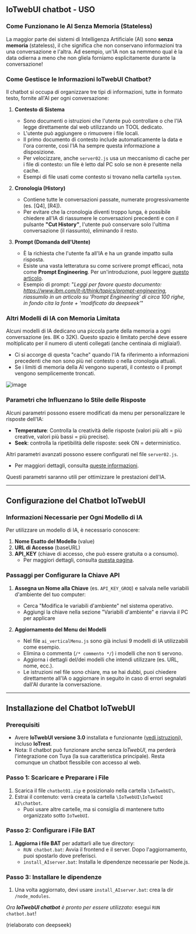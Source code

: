 ## IoTwebUI chatbot - USO

### **Come Funzionano le AI Senza Memoria (Stateless)**

La maggior parte dei sistemi di Intelligenza Artificiale (AI) sono **senza memoria** (stateless), il che significa che non conservano informazioni tra una conversazione e l'altra. Ad esempio, un'IA non sa nemmeno qual è la data odierna a meno che non gliela forniamo esplicitamente durante la conversazione!

### **Come Gestisce le Informazioni IoTwebUI Chatbot?**
Il chatbot si occupa di organizzare tre tipi di informazioni, tutte in formato testo, fornite all'AI per ogni conversazione:

1. **Contesto di Sistema**  
   - Sono documenti o istruzioni che l'utente può controllare o che l'IA legge direttamente dal web utilizzando un TOOL dedicato.  
   - L'utente può aggiungere o rimuovere i file locali.  
   - Il primo documento di contesto include automaticamente la data e l'ora corrente, così l'IA ha sempre questa informazione a disposizione.  
   - Per velocizzare, anche `server02.js` usa un meccanismo di cache per i file di contesto: un file è letto dal PC solo se non è presente nella cache.
   - Esempi di file usati come contesto si trovano nella cartella `system`.

2. **Cronologia (History)**  
   - Contiene tutte le conversazioni passate, numerate progressivamente (es. [Q4], [R4]).  
   - Per evitare che la cronologia diventi troppo lunga, è possibile chiedere all'IA di riassumere le conversazioni precedenti e con il pulsante **"Cut History"**, l'utente può conservare solo l'ultima conversazione (il riassunto), eliminando il resto.

3. **Prompt (Domanda dell'Utente)**  
   - È la richiesta che l'utente fa all'IA e ha un grande impatto sulla risposta.  
   - Esiste una vasta letteratura su come scrivere prompt efficaci, nota come **Prompt Engineering**. Per un'introduzione, puoi leggere [questo articolo](https://github.com/msillano/IoTwebUI/blob/main/IoTwebUI%20AI/chatbot/system/info:%20Prompt%20Engineering.md).
   - Esempio di prompt: "_Leggi per favore questo documento: https://www.ibm.com/it-it/think/topics/prompt-engineering, riassumilo in un articolo su 'Prompt Engineering' di circa 100 righe, in fondo cita la fonte + 'modificato da deepseek'_"

### **Altri Modelli di IA con Memoria Limitata**
Alcuni modelli di IA dedicano una piccola parte della memoria a ogni conversazione (es. 8K o 32K). Questo spazio è limitato perché deve essere moltiplicato per il numero di utenti collegati (anche centinaia di migliaia!).  
- Ci si accorge di questa "cache" quando l'IA fa riferimento a informazioni precedenti che non sono più nel contesto o nella cronologia attuali.  
- Se i limiti di memoria della AI vengono superati, il contesto o il prompt vengono semplicemente troncati.

![image](https://github.com/user-attachments/assets/2d1204c5-8008-46f7-9f45-118dd1e91eb0)


### **Parametri che Influenzano lo Stile delle Risposte**
Alcuni parametri possono essere modificati da menu per personalizzare le risposte dell'IA:
- **Temperature**: Controlla la creatività delle risposte (valori più alti = più creative, valori più bassi = più precise).  
- **Seek**: controlla la ripetibilità delle risposte: seek ON = deterministico.

Altri parametri avanzati possono essere configurati nel file `server02.js`.  
- Per maggiori dettagli, consulta [queste informazioni](https://github.com/msillano/IoTwebUI/blob/main/IoTwebUI%20AI/ai_proxy.md#async-function-updateconfigsessionid-configuration).  

Questi parametri saranno utili per ottimizzare le prestazioni dell'IA.

---

## **Configurazione del Chatbot IoTwebUI**

### **Informazioni Necessarie per Ogni Modello di IA**
Per utilizzare un modello di IA, è necessario conoscere:
1. **Nome Esatto del Modello** (value)  
2. **URL di Accesso** (baseURL)  
3. **API_KEY** (chiave di accesso, che può essere gratuita o a consumo).  
   - Per maggiori dettagli, consulta [questa pagina](https://github.com/msillano/IoTwebUI/blob/main/IoTwebUI%20AI/LEGGIMI.md#ai-provider).

### **Passaggi per Configurare la Chiave API**
1. **Assegna un Nome alla Chiave** (es. `API_KEY_GROQ`) e salvala nelle variabili d'ambiente del tuo computer:  
   - Cerca "Modifica le variabili d'ambiente" nel sistema operativo.  
   - Aggiungi la chiave nella sezione "Variabili d'ambiente" e riavvia il PC per applicare


2. **Aggiornamento del Menu dei Modelli**  
   - Nel file `ai_verticalMenu.js` sono già inclusi 9 modelli di IA utilizzabili come esempio.  
   - Elimina o commenta (`/* commento */`) i modelli che non ti servono.  
   - Aggiorna i dettagli del/dei modelli che intendi utilizzare (es. URL, nome, ecc.).  
   - Le istruzioni nel file sono chiare, ma se hai dubbi, puoi chiedere direttamente all'IA o aggiornare in seguito in caso di errori segnalati dall'AI durante la conversazione.  

---

## **Installazione del Chatbot IoTwebUI**

### **Prerequisiti**  
- Avere **IoTwebUI versione 3.0** installata e funzionante ([vedi istruzioni](https://github.com/msillano/IoTwebUI/blob/main/APP/LEGGIMI.md#installazione-e-uso)), incluso **IoTrest**.  
- Nota: Il chatbot può funzionare anche senza _IoTwebUI_, ma perderà l'integrazione con Tuya (la sua caratteristica principale). Resta comunque un chatbot flessibile con accesso al web.  

### **Passo 1: Scaricare e Preparare i File**  
1. Scarica il file `chatbot01.zip` e posizionalo nella cartella `\IoTwebUI\`.  
2. Estrai il contenuto: verrà creata la cartella `\IoTwebUI\IoTwebUI AI\chatbot`.  
   - Puoi usare altre cartelle, ma si consiglia di mantenere tutto organizzato sotto `IoTwebUI`.  

### **Passo 2: Configurare i File BAT**  
1. **Aggiorna i file BAT** per adattarli alle tue directory:  
   - `RUN chatbot.bat`: Avvia il frontend e il server. Dopo l'aggiornamento, puoi spostarlo dove preferisci.  
   - `install_AIserver.bat`: Installa le dipendenze necessarie per Node.js.
        
### **Passo 3: Installare le dipendenze**  
1.  Una volta aggiornato, devi usare `install_AIserver.bat`: crea la dir `/node_modules`.

_Ora **IoTwebUI chatbot** è pronto per essere utilizzato:_ esegui  `RUN chatbot.bat`!  

(rielaborato con deepseek)

 

